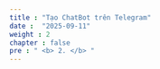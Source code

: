 ```yaml
---
title : "Tạo ChatBot trên Telegram"
date :  "2025-09-11" 
weight : 2 
chapter : false
pre : " <b> 2. </b> "
---
```

